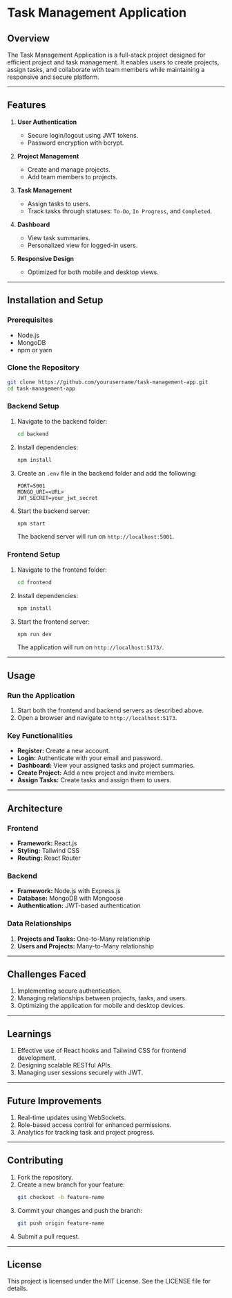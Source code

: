 # Task Management Application

## Overview

The Task Management Application is a full-stack project designed for efficient project and task management. It enables users to create projects, assign tasks, and collaborate with team members while maintaining a responsive and secure platform.

---

## Features

1. **User Authentication**

   - Secure login/logout using JWT tokens.
   - Password encryption with bcrypt.

2. **Project Management**

   - Create and manage projects.
   - Add team members to projects.

3. **Task Management**

   - Assign tasks to users.
   - Track tasks through statuses: `To-Do`, `In Progress`, and `Completed`.

4. **Dashboard**

   - View task summaries.
   - Personalized view for logged-in users.

5. **Responsive Design**
   - Optimized for both mobile and desktop views.

---

## Installation and Setup

### Prerequisites

- Node.js
- MongoDB
- npm or yarn

### Clone the Repository

```bash
git clone https://github.com/yourusername/task-management-app.git
cd task-management-app
```

### Backend Setup

1. Navigate to the backend folder:

   ```bash
   cd backend
   ```

2. Install dependencies:

   ```bash
   npm install
   ```

3. Create an `.env` file in the backend folder and add the following:

   ```env
   PORT=5001
   MONGO_URI=<URL>
   JWT_SECRET=your_jwt_secret
   ```

4. Start the backend server:
   ```bash
   npm start
   ```
   The backend server will run on `http://localhost:5001`.

### Frontend Setup

1. Navigate to the frontend folder:

   ```bash
   cd frontend
   ```

2. Install dependencies:

   ```bash
   npm install
   ```

3. Start the frontend server:
   ```bash
   npm run dev
   ```
   The application will run on `http://localhost:5173/`.

---

## Usage

### Run the Application

1. Start both the frontend and backend servers as described above.
2. Open a browser and navigate to `http://localhost:5173`.

### Key Functionalities

- **Register:** Create a new account.
- **Login:** Authenticate with your email and password.
- **Dashboard:** View your assigned tasks and project summaries.
- **Create Project:** Add a new project and invite members.
- **Assign Tasks:** Create tasks and assign them to users.

---

## Architecture

### **Frontend**

- **Framework:** React.js
- **Styling:** Tailwind CSS
- **Routing:** React Router

### **Backend**

- **Framework:** Node.js with Express.js
- **Database:** MongoDB with Mongoose
- **Authentication:** JWT-based authentication

### **Data Relationships**

1. **Projects and Tasks:** One-to-Many relationship
2. **Users and Projects:** Many-to-Many relationship

---

## Challenges Faced

1. Implementing secure authentication.
2. Managing relationships between projects, tasks, and users.
3. Optimizing the application for mobile and desktop devices.

---

## Learnings

1. Effective use of React hooks and Tailwind CSS for frontend development.
2. Designing scalable RESTful APIs.
3. Managing user sessions securely with JWT.

---

## Future Improvements

1. Real-time updates using WebSockets.
2. Role-based access control for enhanced permissions.
3. Analytics for tracking task and project progress.

---

## Contributing

1. Fork the repository.
2. Create a new branch for your feature:
   ```bash
   git checkout -b feature-name
   ```
3. Commit your changes and push the branch:
   ```bash
   git push origin feature-name
   ```
4. Submit a pull request.

---

## License

This project is licensed under the MIT License. See the LICENSE file for details.
